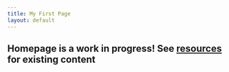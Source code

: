 ```yaml
---
title: My First Page
layout: default
---
```


## Homepage is a work in progress! See [resources](/resources) for existing content
